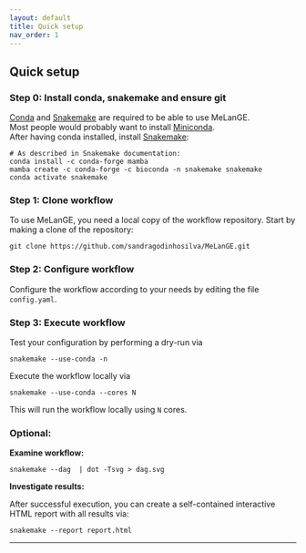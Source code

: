```yaml
---
layout: default
title: Quick setup
nav_order: 1
---
```


## Quick setup

### Step 0: Install conda, snakemake and ensure git
[Conda](https://conda.io/docs/) and
[Snakemake](https://snakemake.readthedocs.io) are required to be able to use
MeLanGE. \
Most people would probably want to install
[Miniconda](https://conda.io/miniconda.html). \
After having conda installed, install [Snakemake](https://snakemake.readthedocs.io/en/stable/getting_started/installation.html):

    # As described in Snakemake documentation:
    conda install -c conda-forge mamba
    mamba create -c conda-forge -c bioconda -n snakemake snakemake
    conda activate snakemake

### Step 1: Clone workflow
To use MeLanGE, you need a local copy of the workflow repository. Start by
making a clone of the repository: 

    git clone https://github.com/sandragodinhosilva/MeLanGE.git

### Step 2: Configure workflow
Configure the workflow according to your needs by editing the file
`config.yaml`.

### Step 3: Execute workflow
Test your configuration by performing a dry-run via

    snakemake --use-conda -n

Execute the workflow locally via

    snakemake --use-conda --cores N

This will run the workflow locally using `N` cores. 

### Optional: 
**Examine workflow:**

    snakemake --dag  | dot -Tsvg > dag.svg

**Investigate results:** 

After successful execution, you can create a self-contained interactive HTML report with all results via:

    snakemake --report report.html

* * *

